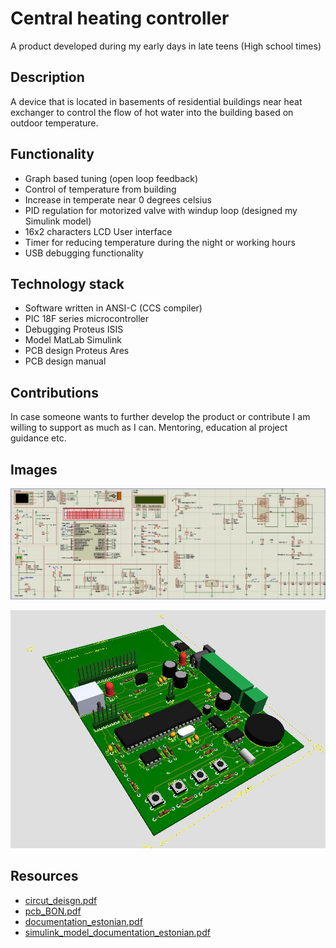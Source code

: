 # Central heating controller

A product developed during my early days in late teens (High school times)

## Description
A device that is located in basements of residential buildings near heat exchanger to control the flow of hot water into the building based on outdoor temperature. 

## Functionality
- Graph based tuning (open loop feedback)
- Control of temperature from building 
- Increase in temperate near 0 degrees celsius
- PID regulation for motorized valve with windup loop (designed my Simulink model)
- 16x2 characters LCD User interface
- Timer for reducing temperature during the night or working hours
- USB debugging functionality 


## Technology stack
- Software written in ANSI-C (CCS compiler)
- PIC 18F series microcontroller
- Debugging Proteus ISIS
- Model MatLab Simulink
- PCB design Proteus Ares 
- PCB design manual

## Contributions
In case someone wants to further develop the product or contribute I am willing to support as much as I can. Mentoring, education al project guidance etc.

## Images

![layout](/documentation/Skeem.JPG)

![PCB](/documentation/PCB%20nr6.JPG)

## Resources
- [circut_deisgn.pdf](/documentation/EC-12M.PDF)
- [pcb_BON.pdf](/documentation/EC-12M%20Bill%20of%20materials.pdf)
- [documentation_estonian.pdf](/documentation/Individuaalne%20ülesanne%20AA%20-%2006%20Viktor%20Reinok.pdf)
- [simulink_model_documentation_estonian.pdf](/documentation/Individuaalne%20ülesanne%20AA%20-%2006%20Viktor%20Reinok.pdf)
